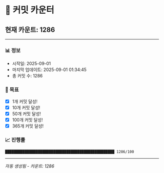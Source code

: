 # 🔢 커밋 카운터

## 현재 카운트: 1286

---

### 📊 정보
- 시작일: 2025-09-01
- 마지막 업데이트: 2025-09-01 01:34:45
- 총 커밋 수: 1286

### 🎯 목표
- [x] 1개 커밋 달성!
- [x] 10개 커밋 달성!
- [x] 50개 커밋 달성!
- [x] 100개 커밋 달성!
- [x] 365개 커밋 달성!

### 📈 진행률
```
██████████████████████████████████████████████████ 1286/100
```

---
*자동 생성됨 - 카운트: 1286*
